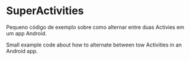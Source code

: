 # SuperActivities

Pequeno código de exemplo sobre como alternar entre duas Activies em um app Android.

Small example code about how to alternate between tow Activities in an Android app.
